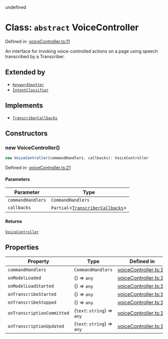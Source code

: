 undefined
# Class: `abstract` VoiceController

Defined in: [voiceController.ts:11](https://github.com/usefulsensors/moonshine-js/blob/main/src/voiceController.ts#L11)

An interface for invoking voice-controlled actions on a page using speech transcribed by a Transcriber.

## Extended by

- [`KeywordSpotter`](/docs/api/classes/KeywordSpotter)
- [`IntentClassifier`](/docs/api/classes/IntentClassifier)

## Implements

- [`TranscriberCallbacks`](/docs/api/interfaces/TranscriberCallbacks)

## Constructors

### new VoiceController()

```ts
new VoiceController(commandHandlers, callbacks): VoiceController
```

Defined in: [voiceController.ts:21](https://github.com/usefulsensors/moonshine-js/blob/main/src/voiceController.ts#L21)

#### Parameters

| Parameter | Type |
| ------ | ------ |
| `commandHandlers` | `CommandHandlers` |
| `callbacks` | `Partial`\<[`TranscriberCallbacks`](/docs/api/interfaces/TranscriberCallbacks)\> |

#### Returns

[`VoiceController`](/docs/api/classes/VoiceController)

## Properties

| Property | Type | Defined in |
| ------ | ------ | ------ |
| <a id="commandhandlers-1"></a> `commandHandlers` | `CommandHandlers` | [voiceController.ts:12](https://github.com/usefulsensors/moonshine-js/blob/main/src/voiceController.ts#L12) |
| <a id="onmodelloaded"></a> `onModelLoaded` | () => `any` | [voiceController.ts:15](https://github.com/usefulsensors/moonshine-js/blob/main/src/voiceController.ts#L15) |
| <a id="onmodelloadstarted"></a> `onModelLoadStarted` | () => `any` | [voiceController.ts:14](https://github.com/usefulsensors/moonshine-js/blob/main/src/voiceController.ts#L14) |
| <a id="ontranscribestarted"></a> `onTranscribeStarted` | () => `any` | [voiceController.ts:16](https://github.com/usefulsensors/moonshine-js/blob/main/src/voiceController.ts#L16) |
| <a id="ontranscribestopped"></a> `onTranscribeStopped` | () => `any` | [voiceController.ts:17](https://github.com/usefulsensors/moonshine-js/blob/main/src/voiceController.ts#L17) |
| <a id="ontranscriptioncommitted"></a> `onTranscriptionCommitted` | (`text`: `string`) => `any` | [voiceController.ts:18](https://github.com/usefulsensors/moonshine-js/blob/main/src/voiceController.ts#L18) |
| <a id="ontranscriptionupdated"></a> `onTranscriptionUpdated` | (`text`: `string`) => `any` | [voiceController.ts:19](https://github.com/usefulsensors/moonshine-js/blob/main/src/voiceController.ts#L19) |

